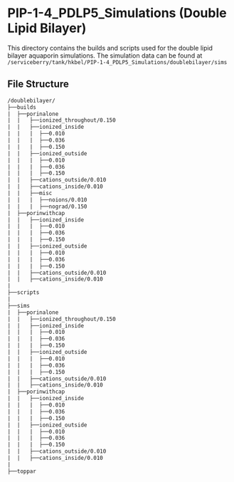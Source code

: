 # PIP-1-4_PDLP5_Simulations (Double Lipid Bilayer)
This directory contains the builds and scripts used for the double lipid bilayer aquaporin simulations. The simulation data can be found at `/serviceberry/tank/hkbel/PIP-1-4_PDLP5_Simulations/doublebilayer/sims`

## File Structure
```txt
/doublebilayer/ 
├──builds
|  ├──porinalone
|  |   ├──ionized_throughout/0.150
|  |   ├──ionized_inside
|  |   |  ├──0.010
|  |   |  ├──0.036
|  |   |  ├──0.150
|  |   ├──ionized_outside
|  |   |  ├──0.010
|  |   |  ├──0.036
|  |   |  ├──0.150
|  |   ├──cations_outside/0.010
|  |   ├──cations_inside/0.010
|  |   ├──misc
|  |   |  ├──noions/0.010
|  |   |  ├──nograd/0.150
|  ├──porinwithcap
|  |   ├──ionized_inside
|  |   |  ├──0.010
|  |   |  ├──0.036
|  |   |  ├──0.150
|  |   ├──ionized_outside
|  |   |  ├──0.010
|  |   |  ├──0.036
|  |   |  ├──0.150
|  |   ├──cations_outside/0.010
|  |   ├──cations_inside/0.010
|
├──scripts
|
├──sims
|  ├──porinalone
|  |   ├──ionized_throughout/0.150
|  |   ├──ionized_inside
|  |   |  ├──0.010
|  |   |  ├──0.036
|  |   |  ├──0.150
|  |   ├──ionized_outside
|  |   |  ├──0.010
|  |   |  ├──0.036
|  |   |  ├──0.150
|  |   ├──cations_outside/0.010
|  |   ├──cations_inside/0.010
|  ├──porinwithcap
|  |   ├──ionized_inside
|  |   |  ├──0.010
|  |   |  ├──0.036
|  |   |  ├──0.150
|  |   ├──ionized_outside
|  |   |  ├──0.010
|  |   |  ├──0.036
|  |   |  ├──0.150
|  |   ├──cations_outside/0.010
|  |   ├──cations_inside/0.010
|
├──toppar
```
